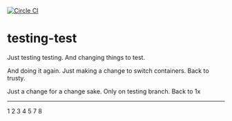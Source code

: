 [![Circle CI](https://circleci.com/gh/keybits/testing-test.svg?style=svg)](https://circleci.com/gh/keybits/testing-test)

# testing-test

Just testing testing. And changing things to test.

And doing it again. Just making a change to switch containers. Back to trusty.

Just a change for a change sake. Only on testing branch. Back to 1x

-------
1
2
3
4
5
7
8

